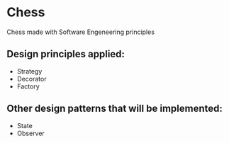 # Chess
Chess made with Software Engeneering principles

## Design principles applied:
* Strategy
* Decorator
* Factory

## Other design patterns that will be implemented:
* State
* Observer
